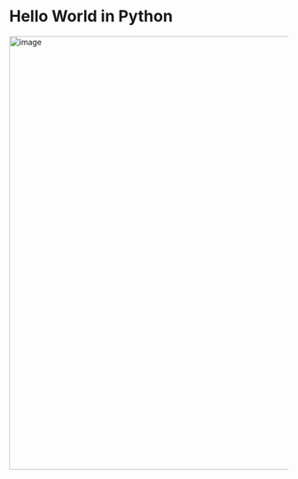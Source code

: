 ﻿# Hello World in Python


<img width="1026" height="782" alt="image" src="https://github.com/user-attachments/assets/feb4df42-e44d-4593-b4ff-b4312cfed619" />
